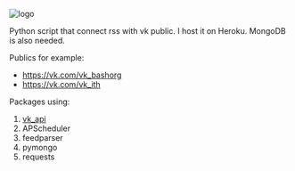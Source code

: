 ![logo](http://i.imgur.com/z2xWIno.png)

Python script that connect rss with vk public. I host it on Heroku. MongoDB is also needed.

Publics for example:

* https://vk.com/vk_bashorg
* https://vk.com/vk_ith


Packages using:

 1. [vk_api](https://github.com/python273/vk_api)
 2. APScheduler
 3. feedparser
 4. pymongo
 5. requests
